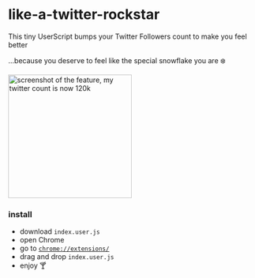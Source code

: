 # like-a-twitter-rockstar

This tiny UserScript bumps your Twitter Followers count to make you feel better

...because you deserve to feel like the special snowflake you are ❄️

<img height="250" alt="screenshot of the feature, my twitter count is now 120k" src="https://user-images.githubusercontent.com/711311/38728361-fc2395da-3f0f-11e8-9870-52ceced018a0.png">

### install

* download `index.user.js`
* open Chrome
* go to [`chrome://extensions/`](chrome://extensions/)
* drag and drop `index.user.js`
* enjoy 🍸
